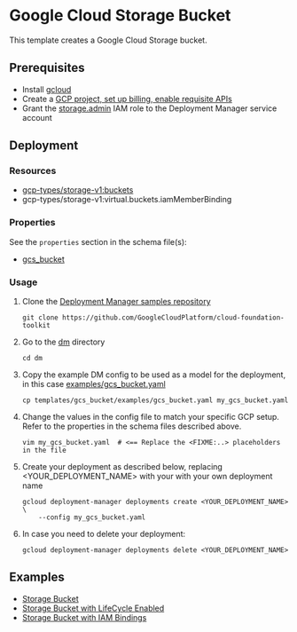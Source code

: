 # Google Cloud Storage Bucket

This template creates a Google Cloud Storage bucket.

## Prerequisites

- Install [gcloud](https://cloud.google.com/sdk)
- Create a [GCP project, set up billing, enable requisite APIs](../project/README.md)
- Grant the [storage.admin](https://cloud.google.com/storage/docs/access-control/iam-roles) IAM role to the Deployment Manager service account

## Deployment

### Resources

- [gcp-types/storage-v1:buckets](https://cloud.google.com/storage/docs/creating-buckets)
- gcp-types/storage-v1:virtual.buckets.iamMemberBinding

### Properties

See the `properties` section in the schema file(s):

- [gcs_bucket](gcs_bucket.py.schema)

### Usage

1. Clone the [Deployment Manager samples repository](https://github.com/GoogleCloudPlatform/cloud-foundation-toolkit)

   ```shell
   git clone https://github.com/GoogleCloudPlatform/cloud-foundation-toolkit
   ```

2. Go to the [dm](../../) directory

   ```shell
   cd dm
   ```

3. Copy the example DM config to be used as a model for the deployment, in this case [examples/gcs\_bucket.yaml](examples/gcs_bucket.yaml)

   ```shell
   cp templates/gcs_bucket/examples/gcs_bucket.yaml my_gcs_bucket.yaml
   ```

4. Change the values in the config file to match your specific GCP setup.
   Refer to the properties in the schema files described above.

   ```shell
   vim my_gcs_bucket.yaml  # <== Replace the <FIXME:..> placeholders in the file
   ```

5. Create your deployment as described below, replacing <YOUR_DEPLOYMENT_NAME>
   with your with your own deployment name

   ```shell
   gcloud deployment-manager deployments create <YOUR_DEPLOYMENT_NAME> \
       --config my_gcs_bucket.yaml
   ```

6. In case you need to delete your deployment:

   ```shell
   gcloud deployment-manager deployments delete <YOUR_DEPLOYMENT_NAME>
   ```

## Examples

- [Storage Bucket](examples/gcs_bucket.yaml)
- [Storage Bucket with LifeCycle Enabled](examples/gcs_bucket_lifecycle.yaml)
- [Storage Bucket with IAM Bindings](examples/gcs_bucket_iam_bindings.yaml)
